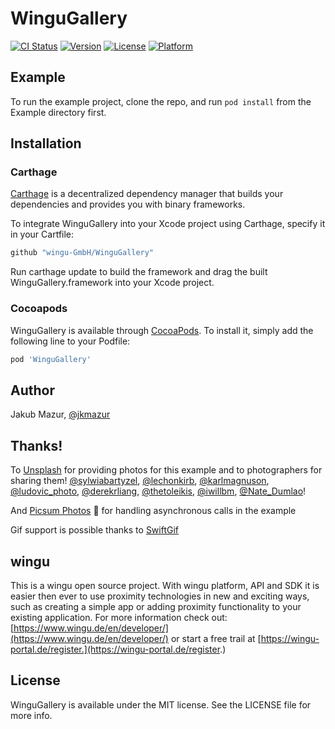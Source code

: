# WinguGallery

[![CI Status](https://img.shields.io/travis/wingu-GmbH/WinguGallery.svg?style=flat)](https://travis-ci.org/JakubMazur/WinguGallery)
[![Version](https://img.shields.io/cocoapods/v/WinguGallery.svg?style=flat)](https://cocoapods.org/pods/WinguGallery)
[![License](https://img.shields.io/cocoapods/l/WinguGallery.svg?style=flat)](https://cocoapods.org/pods/WinguGallery)
[![Platform](https://img.shields.io/cocoapods/p/WinguGallery.svg?style=flat)](https://cocoapods.org/pods/WinguGallery)

## Example

To run the example project, clone the repo, and run `pod install` from the Example directory first.

## Installation

### Carthage

[Carthage](https://github.com/Carthage/Carthage) is a decentralized dependency manager that builds your dependencies and provides you with binary frameworks.


To integrate WinguGallery into your Xcode project using Carthage, specify it in your Cartfile:

```ruby
github "wingu-GmbH/WinguGallery"
```
Run carthage update to build the framework and drag the built WinguGallery.framework into your Xcode project.

### Cocoapods

WinguGallery is available through [CocoaPods](https://cocoapods.org). To install
it, simply add the following line to your Podfile:

```ruby
pod 'WinguGallery'
```

## Author

Jakub Mazur, [@jkmazur](https://twitter.com/jkmazur)

## Thanks!

To [Unsplash](https://twitter.com/unsplash) for providing photos for this example and to photographers for sharing them! [@sylwiabartyzel](https://twitter.com/sylwiabartyzel), [@lechonkirb](https://twitter.com/lechonkirb), [@karlmagnuson](https://twitter.com/karlmagnuson), [@ludovic_photo](https://twitter.com/ludovic_photo), [@derekrliang](https://twitter.com/derekrliang), [@thetoleikis](https://twitter.com/thetoleikis), [@iwillbm](https://twitter.com/iwillbm), [@Nate_Dumlao](https://twitter.com/nate_dumlao)!

And [Picsum Photos](https://picsum.photos) 🙌 for handling asynchronous calls in the example

Gif support is possible thanks to [SwiftGif](https://github.com/swiftgif/SwiftGif)
## wingu

This is a wingu open source project. With wingu platform, API and SDK it is easier then ever to use proximity technologies in new and exciting ways, such as creating a simple app or adding proximity functionality to your existing application. For more information check out: [https://www.wingu.de/en/developer/](https://www.wingu.de/en/developer/) or start a free trail at [https://wingu-portal.de/register.](https://wingu-portal.de/register.)
## License

WinguGallery is available under the MIT license. See the LICENSE file for more info.

